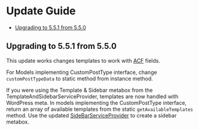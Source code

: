 # Update Guide

- [Upgrading to 5.5.1 from 5.5.0](#upgrading-to-5.5.1-from-5.5.0)

## Upgrading to 5.5.1 from 5.5.0

This update works changes templates to work with [ACF](https://www.advancedcustomfields.com/) fields. 

For Models implementing CustomPostType interface, change `customPostTypeData` to static method from instance method.

If you were using the Template & Sidebar metabox from the TemplateAndSidebarServiceProvider, templates are now handled with WordPress meta. In models implementing the CustomPostType interface, return an array of available templates from the static `getAvailableTemplates` method. Use the updated [SideBarServiceProvider](https://github.com/lara-press/larapress/blob/5.5.1/app/Providers/SidebarServiceProvider.php) to create a sidebar metabox.
